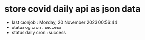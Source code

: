# store covid daily api as json data

- last cronjob : Monday, 20 November 2023 00:56:44
- status og cron : success
- status daily cron : success
      
      
